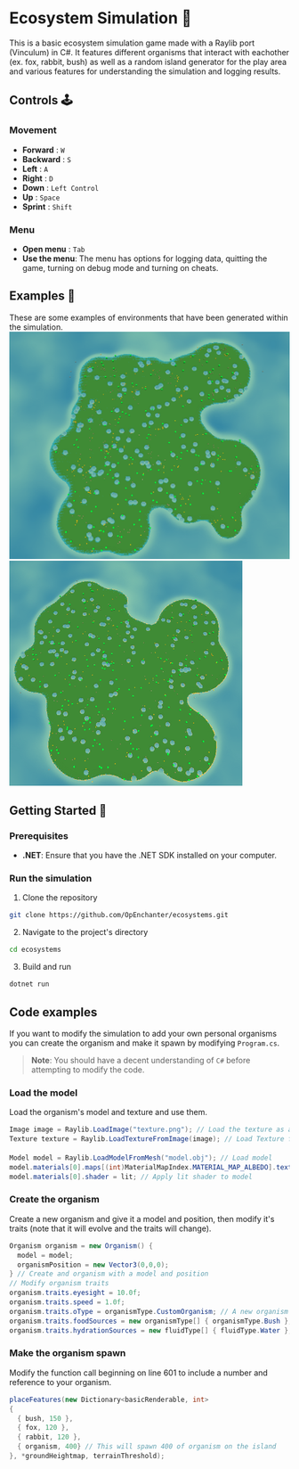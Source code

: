 # Ecosystem Simulation 🐇
This is a basic ecosystem simulation game made with a Raylib port (Vinculum) in C#. It features different organisms that interact with eachother (ex. fox, rabbit, bush) as well as a random island generator for the play area and various features for understanding the simulation and logging results.

## Controls 🕹️
### **Movement**
  - **Forward** : `W`
  - **Backward** : `S`
  - **Left** : `A`
  - **Right** : `D`
  - **Down** : `Left Control`
  - **Up** : `Space`
  - **Sprint** : `Shift`
### **Menu**
  - **Open menu** : `Tab`
  - **Use the menu**: The menu has options for logging data, quitting the game, turning on debug mode and turning on cheats.

## Examples 📃
These are some examples of environments that have been generated within the simulation.
![Island](readme-resources/Island1.png)
![Island](readme-resources/Island2.png)


## Getting Started 🚀
### Prerequisites
- **.NET**: Ensure that you have the .NET SDK installed on your computer.

### Run the simulation
1. Clone the repository
```bash
git clone https://github.com/OpEnchanter/ecosystems.git
```
2. Navigate to the project's directory
```bash
cd ecosystems
```
3. Build and run
```bash
dotnet run
```

## Code examples
If you want to modify the simulation to add your own personal organisms you can create the organism and make it spawn by modifying `Program.cs`.

> **Note**: You should have a decent understanding of `C#` before attempting to modify the code.

### Load the model
Load the organism's model and texture and use them.
```cs
Image image = Raylib.LoadImage("texture.png"); // Load the texture as an Image
Texture texture = Raylib.LoadTextureFromImage(image); // Load Texture from image

Model model = Raylib.LoadModelFromMesh("model.obj"); // Load model
model.materials[0].maps[(int)MaterialMapIndex.MATERIAL_MAP_ALBEDO].texture = texture; // Apply texture to model
model.materials[0].shader = lit; // Apply lit shader to model
```

### Create the organism
Create a new organism and give it a model and position, then modify it's traits (note that it will evolve and the traits will change).
```cs
Organism organism = new Organism() {
  model = model;
  organismPosition = new Vector3(0,0,0);
} // Create and organism with a model and position
// Modify organism traits
organism.traits.eyesight = 10.0f;
organism.traits.speed = 1.0f;
organism.traits.oType = organismType.CustomOrganism; // A new organism type must be added to the organismType enum
organism.traits.foodSources = new organismType[] { organismType.Bush }; // What the organism can eat
organism.traits.hydrationSources = new fluidType[] { fluidType.Water }; // How the organism can get hydration
```

### Make the organism spawn
Modify the function call beginning on line 601 to include a number and reference to your organism.
```cs
placeFeatures(new Dictionary<basicRenderable, int>
{
  { bush, 150 },
  { fox, 120 },
  { rabbit, 120 },
  { organism, 400} // This will spawn 400 of organism on the island
}, *groundHeightmap, terrainThreshold);
```